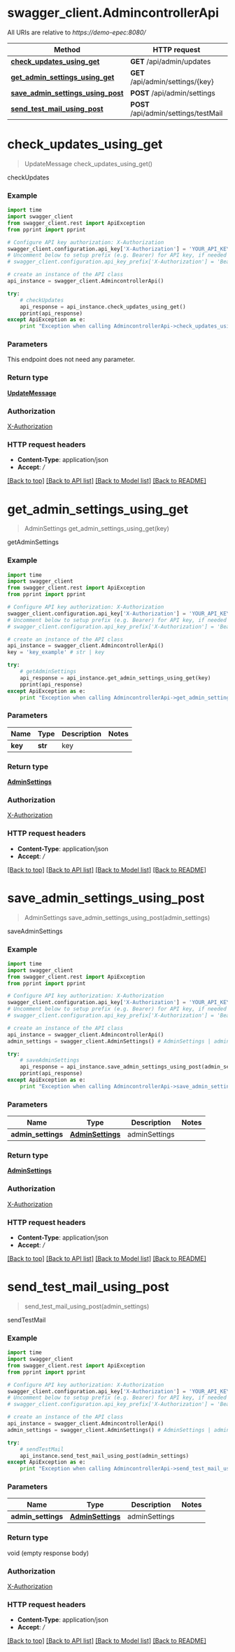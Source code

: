 # swagger_client.AdmincontrollerApi

All URIs are relative to *https://demo-epec:8080/*

Method | HTTP request | Description
------------- | ------------- | -------------
[**check_updates_using_get**](AdmincontrollerApi.md#check_updates_using_get) | **GET** /api/admin/updates | checkUpdates
[**get_admin_settings_using_get**](AdmincontrollerApi.md#get_admin_settings_using_get) | **GET** /api/admin/settings/{key} | getAdminSettings
[**save_admin_settings_using_post**](AdmincontrollerApi.md#save_admin_settings_using_post) | **POST** /api/admin/settings | saveAdminSettings
[**send_test_mail_using_post**](AdmincontrollerApi.md#send_test_mail_using_post) | **POST** /api/admin/settings/testMail | sendTestMail


# **check_updates_using_get**
> UpdateMessage check_updates_using_get()

checkUpdates

### Example 
```python
import time
import swagger_client
from swagger_client.rest import ApiException
from pprint import pprint

# Configure API key authorization: X-Authorization
swagger_client.configuration.api_key['X-Authorization'] = 'YOUR_API_KEY'
# Uncomment below to setup prefix (e.g. Bearer) for API key, if needed
# swagger_client.configuration.api_key_prefix['X-Authorization'] = 'Bearer'

# create an instance of the API class
api_instance = swagger_client.AdmincontrollerApi()

try: 
    # checkUpdates
    api_response = api_instance.check_updates_using_get()
    pprint(api_response)
except ApiException as e:
    print "Exception when calling AdmincontrollerApi->check_updates_using_get: %s\n" % e
```

### Parameters
This endpoint does not need any parameter.

### Return type

[**UpdateMessage**](UpdateMessage.md)

### Authorization

[X-Authorization](../README.md#X-Authorization)

### HTTP request headers

 - **Content-Type**: application/json
 - **Accept**: */*

[[Back to top]](#) [[Back to API list]](../README.md#documentation-for-api-endpoints) [[Back to Model list]](../README.md#documentation-for-models) [[Back to README]](../README.md)

# **get_admin_settings_using_get**
> AdminSettings get_admin_settings_using_get(key)

getAdminSettings

### Example 
```python
import time
import swagger_client
from swagger_client.rest import ApiException
from pprint import pprint

# Configure API key authorization: X-Authorization
swagger_client.configuration.api_key['X-Authorization'] = 'YOUR_API_KEY'
# Uncomment below to setup prefix (e.g. Bearer) for API key, if needed
# swagger_client.configuration.api_key_prefix['X-Authorization'] = 'Bearer'

# create an instance of the API class
api_instance = swagger_client.AdmincontrollerApi()
key = 'key_example' # str | key

try: 
    # getAdminSettings
    api_response = api_instance.get_admin_settings_using_get(key)
    pprint(api_response)
except ApiException as e:
    print "Exception when calling AdmincontrollerApi->get_admin_settings_using_get: %s\n" % e
```

### Parameters

Name | Type | Description  | Notes
------------- | ------------- | ------------- | -------------
 **key** | **str**| key | 

### Return type

[**AdminSettings**](AdminSettings.md)

### Authorization

[X-Authorization](../README.md#X-Authorization)

### HTTP request headers

 - **Content-Type**: application/json
 - **Accept**: */*

[[Back to top]](#) [[Back to API list]](../README.md#documentation-for-api-endpoints) [[Back to Model list]](../README.md#documentation-for-models) [[Back to README]](../README.md)

# **save_admin_settings_using_post**
> AdminSettings save_admin_settings_using_post(admin_settings)

saveAdminSettings

### Example 
```python
import time
import swagger_client
from swagger_client.rest import ApiException
from pprint import pprint

# Configure API key authorization: X-Authorization
swagger_client.configuration.api_key['X-Authorization'] = 'YOUR_API_KEY'
# Uncomment below to setup prefix (e.g. Bearer) for API key, if needed
# swagger_client.configuration.api_key_prefix['X-Authorization'] = 'Bearer'

# create an instance of the API class
api_instance = swagger_client.AdmincontrollerApi()
admin_settings = swagger_client.AdminSettings() # AdminSettings | adminSettings

try: 
    # saveAdminSettings
    api_response = api_instance.save_admin_settings_using_post(admin_settings)
    pprint(api_response)
except ApiException as e:
    print "Exception when calling AdmincontrollerApi->save_admin_settings_using_post: %s\n" % e
```

### Parameters

Name | Type | Description  | Notes
------------- | ------------- | ------------- | -------------
 **admin_settings** | [**AdminSettings**](AdminSettings.md)| adminSettings | 

### Return type

[**AdminSettings**](AdminSettings.md)

### Authorization

[X-Authorization](../README.md#X-Authorization)

### HTTP request headers

 - **Content-Type**: application/json
 - **Accept**: */*

[[Back to top]](#) [[Back to API list]](../README.md#documentation-for-api-endpoints) [[Back to Model list]](../README.md#documentation-for-models) [[Back to README]](../README.md)

# **send_test_mail_using_post**
> send_test_mail_using_post(admin_settings)

sendTestMail

### Example 
```python
import time
import swagger_client
from swagger_client.rest import ApiException
from pprint import pprint

# Configure API key authorization: X-Authorization
swagger_client.configuration.api_key['X-Authorization'] = 'YOUR_API_KEY'
# Uncomment below to setup prefix (e.g. Bearer) for API key, if needed
# swagger_client.configuration.api_key_prefix['X-Authorization'] = 'Bearer'

# create an instance of the API class
api_instance = swagger_client.AdmincontrollerApi()
admin_settings = swagger_client.AdminSettings() # AdminSettings | adminSettings

try: 
    # sendTestMail
    api_instance.send_test_mail_using_post(admin_settings)
except ApiException as e:
    print "Exception when calling AdmincontrollerApi->send_test_mail_using_post: %s\n" % e
```

### Parameters

Name | Type | Description  | Notes
------------- | ------------- | ------------- | -------------
 **admin_settings** | [**AdminSettings**](AdminSettings.md)| adminSettings | 

### Return type

void (empty response body)

### Authorization

[X-Authorization](../README.md#X-Authorization)

### HTTP request headers

 - **Content-Type**: application/json
 - **Accept**: */*

[[Back to top]](#) [[Back to API list]](../README.md#documentation-for-api-endpoints) [[Back to Model list]](../README.md#documentation-for-models) [[Back to README]](../README.md)

